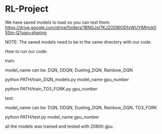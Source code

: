 # RL-Project
We have saved models to load so you can test them.
https://drive.google.com/drive/folders/1BNGJst7KJ2ODBlODfxWUYlMHck05Sm-Q?usp=sharing

NOTE: The saved models need to be in the same directory with our code.

How to run our code:

train:

model_name can be: DQN, DDQN, Dueling_DQN, Rainbow_DQN

python PATH/train_DQN_models.py model_name gpu_number

python PATH/train_TD3_FORK.py gpu_number

test:

model_name can be: DQN, DDQN, Dueling_DQN, Rainbow_DQN, TD3_FORK

python PATH/test.py model_name gpu_number


all the models was trained and tested with 2080ti gpu.
